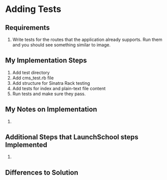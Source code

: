 # Adding Tests

## Requirements

1. Write tests for the routes that the application already supports. Run them and you should see something similar to image.

## My Implementation Steps

1. Add test directory
2. Add cms_test.rb file
3. Add structure for Sinatra Rack testing
4. Add tests for index and plain-text file content
5. Run tests and make sure they pass.

## My Notes on Implementation

1. 

## Additional Steps that LaunchSchool steps Implemented

1. 

## Differences to Solution

